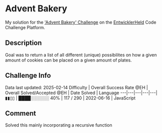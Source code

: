 # Advent Bakery

My solution for the ['Advent Bakery' Challenge](https://platform.entwicklerheld.de/challenge/advent-bakery?technology=JavaScript) on the [EntwicklerHeld](https://platform.entwicklerheld.de/) Code Challenge Platform.

## Description
Goal was to return a list of all different (unique) possibilites on how a given amount of cookies can be placed on a given amount of plates.

## Challenge Info
Data last updated: 2025-02-14
Difficulty | Overall Success Rate @EH | Overall Solved/Accepted @EH | Date Solved | Language
---|---|---|---|---|
▮▮▯▯ | ████░░░░░░ 40% | 117 / 290 | 2022-06-16 | JavaScript

## Comment
Solved this mainly incorporating a recursive function